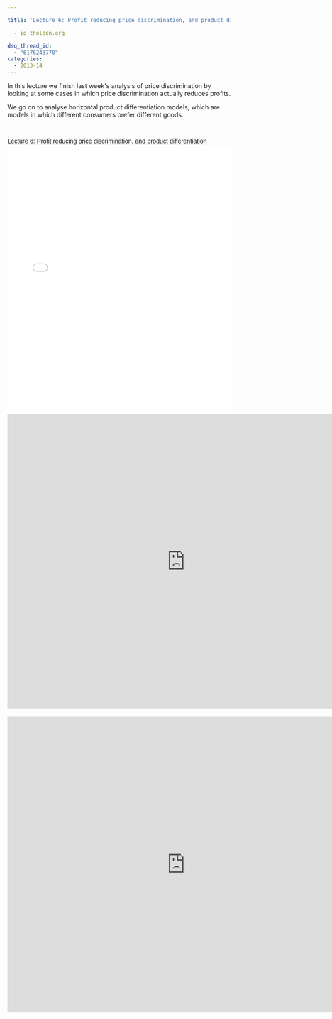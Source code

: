```yaml
---

title: 'Lecture 6: Profit reducing price discrimination, and product differentiation'

  - io.tholden.org

dsq_thread_id:
  - "6176243770"
categories:
  - 2013-14
---
```

<p>In this lecture we finish last week's analysis of price discrimination by looking at some cases in which price discrimination actually reduces profits.</p><p>We go on to analyse horizontal product differentiation models, which are models in which different consumers prefer different goods.</p> <br /><div style="-x-system-font: none; display: block; font-family: Helvetica,Arial,Sans-serif; font-size-adjust: none; font-size: 14px; font-stretch: normal; font-style: normal; font-variant: normal; font-weight: normal; line-height: normal; margin: 12px auto 6px auto;"><a href="http://www.scribd.com/doc/186139182/Lecture-6-Profit-reducing-price-discrimination-and-product-differentiation" style="text-decoration: underline;" title="View Lecture 6: Profit reducing price discrimination, and product differentiation on Scribd">Lecture 6: Profit reducing price discrimination, and product differentiation</a></div><iframe data-aspect-ratio="undefined" data-auto-height="false" frameborder="0" height="600" scrolling="no" src="//www.scribd.com/embeds/186139182/content?start_page=1&amp;view_mode=slideshow&amp;show_recommendations=false" width="100%"></iframe> <br /> <div style="clear: both; text-align: center;"><object width="800" height="665" class codebase="http://download.macromedia.com/pub/shockwave/cabs/flash/swflash.cab#version=6,0,40,0" data-thumbnail-src="http://i1.ytimg.com/vi/BLK9I_Fjiqg/0.jpg"><param name="movie" value="http://www.youtube.com/v/BLK9I_Fjiqg?version=3&f=user_uploads&c=google-webdrive-0&app=youtube_gdata" /><param name="bgcolor" value="#FFFFFF" /><param name="allowFullScreen" value="true" /><embed width="800" height="665"  src="http://www.youtube.com/v/BLK9I_Fjiqg?version=3&f=user_uploads&c=google-webdrive-0&app=youtube_gdata" type="application/x-shockwave-flash" allowfullscreen="true"/></object></div> <br /> <div style="clear: both; text-align: center;"><object width="800" height="665" class codebase="http://download.macromedia.com/pub/shockwave/cabs/flash/swflash.cab#version=6,0,40,0" data-thumbnail-src="http://i1.ytimg.com/vi/HMksATyEtpc/0.jpg"><param name="movie" value="http://www.youtube.com/v/HMksATyEtpc?version=3&f=user_uploads&c=google-webdrive-0&app=youtube_gdata" /><param name="bgcolor" value="#FFFFFF" /><param name="allowFullScreen" value="true" /><embed width="800" height="665"  src="http://www.youtube.com/v/HMksATyEtpc?version=3&f=user_uploads&c=google-webdrive-0&app=youtube_gdata" type="application/x-shockwave-flash" allowfullscreen="true"/></object></div>